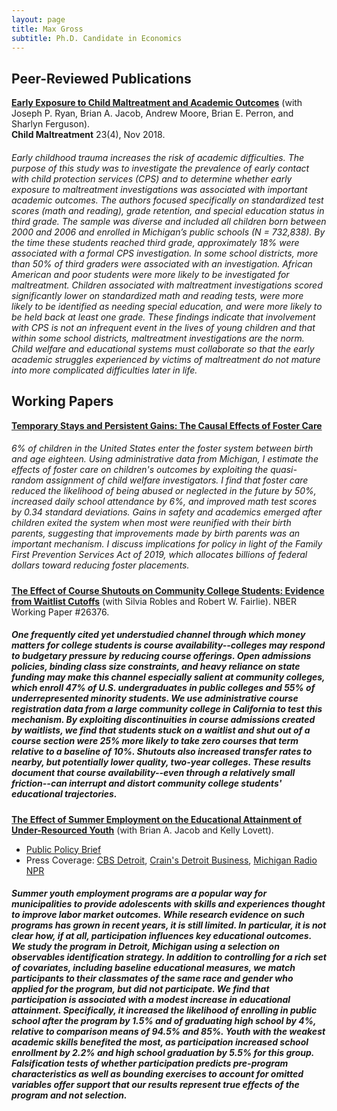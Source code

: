 ```yaml
---
layout: page
title: Max Gross
subtitle: Ph.D. Candidate in Economics
---
```


## Peer-Reviewed Publications

[**Early Exposure to Child Maltreatment and Academic Outcomes**](https://max-gross.github.io/website_documents/child_maltreatment_academic_outcomes.pdf) (with Joseph P. Ryan, Brian A. Jacob, Andrew Moore, Brian E. Perron, and Sharlyn Ferguson).  
**Child Maltreatment** 23(4), Nov 2018.  


##### <span style="font-weight:normal"> Early childhood trauma increases the risk of academic difficulties. The purpose of this study was to investigate the prevalence of early contact with child protection services (CPS) and to determine whether early exposure to maltreatment investigations was associated with important academic outcomes. The authors focused specifically on standardized test scores (math and reading), grade retention, and special education status in third grade. The sample was diverse and included all children born between 2000 and 2006 and enrolled in Michigan’s public schools (N = 732,838). By the time these students reached third grade, approximately 18% were associated with a formal CPS investigation. In some school districts, more than 50% of third graders were associated with an investigation. African American and poor students were more likely to be investigated for maltreatment. Children associated with maltreatment investigations scored significantly lower on standardized math and reading tests, were more likely to be identified as needing special education, and were more likely to be held back at least one grade. These findings indicate that involvement with CPS is not an infrequent event in the lives of young children and that within some school districts, maltreatment investigations are the norm. Child welfare and educational systems must collaborate so that the early academic struggles experienced by victims of maltreatment do not mature into more complicated difficulties later in life. </span>

## Working Papers

[**Temporary Stays and Persistent Gains: The Causal Effects of Foster Care**](https://max-gross.github.io/website_documents/max_gross_jmp_foster_care.pdf)

##### <span style="font-weight:normal"> 6% of children in the United States enter the foster system between birth and age eighteen. Using administrative data from Michigan, I estimate the effects of foster care on children's outcomes by exploiting the quasi-random assignment of child welfare investigators. I find that foster care reduced the likelihood of being abused or neglected in the future by 50%, increased daily school attendance by 6%, and improved math test scores by 0.34 standard deviations. Gains in safety and academics emerged after children exited the system when most were reunified with their birth parents, suggesting that improvements made by birth parents was an important mechanism. I discuss implications for policy in light of the Family First Prevention Services Act of 2019, which allocates billions of federal dollars toward reducing foster placements. </span>

[**The Effect of Course Shutouts on Community College Students: Evidence from Waitlist Cutoffs**](https://max-gross.github.io/website_documents/course_shutouts.pdf) (with Silvia Robles and Robert W. Fairlie). 
NBER Working Paper #26376.

##### One frequently cited yet understudied channel through which money matters for college students is course availability--colleges may respond to budgetary pressure by reducing course offerings. Open admissions policies, binding class size constraints, and heavy reliance on state funding may make this channel especially salient at community colleges, which enroll 47% of U.S. undergraduates in public colleges and 55% of underrepresented minority students. We use administrative course registration data from a large community college in California to test this mechanism. By exploiting discontinuities in course admissions created by waitlists, we find that students stuck on a waitlist and shut out of a course section were 25% more likely to take zero courses that term relative to a baseline of 10%. Shutouts also increased transfer rates to nearby, but potentially lower quality, two-year colleges. These results document that course availability--even through a relatively small friction--can interrupt and distort community college students' educational trajectories.

[**The Effect of Summer Employment on the Educational Attainment of Under-Resourced Youth**](https://max-gross.github.io/website_documents/detroit_summer_employment.pdf) (with Brian A. Jacob and Kelly Lovett).
* [Public Policy Brief](https://max-gross.github.io/website_documents/detroit_summer_employment_brief.pdf) 
* Press Coverage: [CBS Detroit](https://detroit.cbslocal.com/2018/04/11/youth-in-detroit-summer-jobs-program-gain-more-than-a-paycheck/), [Crain's Detroit Business](https://www.crainsdetroit.com/article/20180411/news/657856/um-study-detroit-youth-jobs-program-shows-educational-benefits), [Michigan Radio NPR](https://www.michiganradio.org/post/detroit-youth-summer-jobs-program-boosts-graduation-rates-lowers-absences)

##### Summer youth employment programs are a popular way for municipalities to provide adolescents with skills and experiences thought to improve labor market outcomes. While research evidence on such programs has grown in recent years, it is still limited. In particular, it is not clear how, if at all, participation influences key educational outcomes. We study the program in Detroit, Michigan using a selection on observables identification strategy. In addition to controlling for a rich set of covariates, including baseline educational measures, we match participants to their classmates of the same race and gender who applied for the program, but did not participate. We find that participation is associated with a modest increase in educational attainment. Specifically, it increased the likelihood of enrolling in public school after the program by 1.5% and of graduating high school by 4%, relative to comparison means of 94.5% and 85%. Youth with the weakest academic skills benefited the most, as participation increased school enrollment by 2.2% and high school graduation by 5.5% for this group. Falsification tests of whether participation predicts pre-program characteristics as well as bounding exercises to account for omitted variables offer support that our results represent true effects of the program and not selection.
